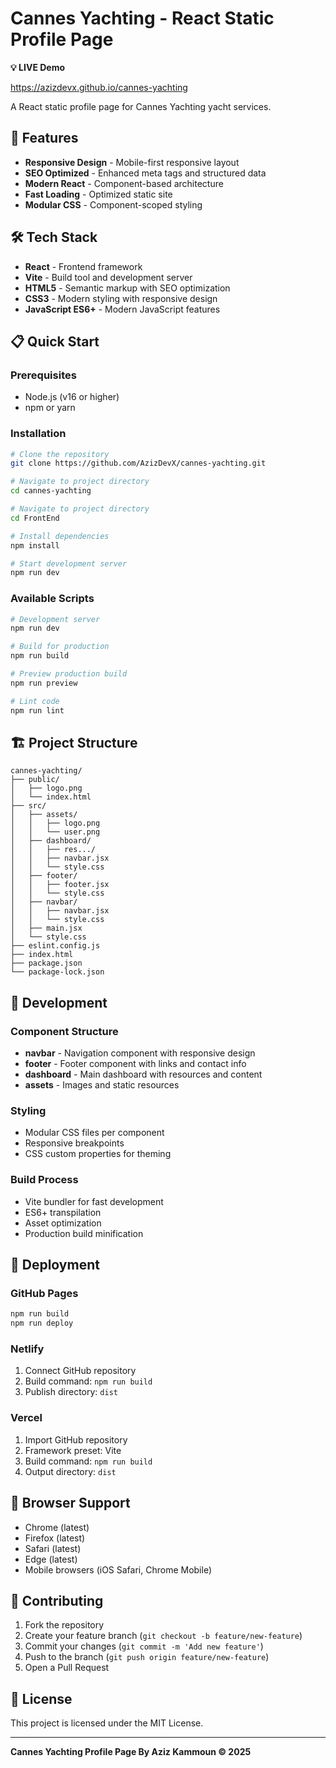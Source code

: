 # Cannes Yachting - React Static Profile Page

**💡 LIVE Demo**

https://azizdevx.github.io/cannes-yachting

A React static profile page for Cannes Yachting yacht services.

## 🚀 Features

- **Responsive Design** - Mobile-first responsive layout
- **SEO Optimized** - Enhanced meta tags and structured data
- **Modern React** - Component-based architecture
- **Fast Loading** - Optimized static site
- **Modular CSS** - Component-scoped styling

## 🛠️ Tech Stack

- **React** - Frontend framework
- **Vite** - Build tool and development server
- **HTML5** - Semantic markup with SEO optimization
- **CSS3** - Modern styling with responsive design
- **JavaScript ES6+** - Modern JavaScript features

## 📋 Quick Start

### Prerequisites

- Node.js (v16 or higher)
- npm or yarn

### Installation

```bash
# Clone the repository
git clone https://github.com/AzizDevX/cannes-yachting.git

# Navigate to project directory
cd cannes-yachting

# Navigate to project directory
cd FrontEnd

# Install dependencies
npm install

# Start development server
npm run dev
```

### Available Scripts

```bash
# Development server
npm run dev

# Build for production
npm run build

# Preview production build
npm run preview

# Lint code
npm run lint
```

## 🏗️ Project Structure

```
cannes-yachting/
├── public/
│   ├── logo.png
│   └── index.html
├── src/
│   ├── assets/
│   │   ├── logo.png
│   │   └── user.png
│   ├── dashboard/
│   │   ├── res.../
│   │   ├── navbar.jsx
│   │   └── style.css
│   ├── footer/
│   │   ├── footer.jsx
│   │   └── style.css
│   ├── navbar/
│   │   ├── navbar.jsx
│   │   └── style.css
│   ├── main.jsx
│   └── style.css
├── eslint.config.js
├── index.html
├── package.json
└── package-lock.json
```

## 🔧 Development

### Component Structure

- **navbar** - Navigation component with responsive design
- **footer** - Footer component with links and contact info
- **dashboard** - Main dashboard with resources and content
- **assets** - Images and static resources

### Styling

- Modular CSS files per component
- Responsive breakpoints
- CSS custom properties for theming

### Build Process

- Vite bundler for fast development
- ES6+ transpilation
- Asset optimization
- Production build minification

## 🚀 Deployment

### GitHub Pages

```bash
npm run build
npm run deploy
```

### Netlify

1. Connect GitHub repository
2. Build command: `npm run build`
3. Publish directory: `dist`

### Vercel

1. Import GitHub repository
2. Framework preset: Vite
3. Build command: `npm run build`
4. Output directory: `dist`

## 📱 Browser Support

- Chrome (latest)
- Firefox (latest)
- Safari (latest)
- Edge (latest)
- Mobile browsers (iOS Safari, Chrome Mobile)

## 🤝 Contributing

1. Fork the repository
2. Create your feature branch (`git checkout -b feature/new-feature`)
3. Commit your changes (`git commit -m 'Add new feature'`)
4. Push to the branch (`git push origin feature/new-feature`)
5. Open a Pull Request

## 📄 License

This project is licensed under the MIT License.

---

**Cannes Yachting Profile Page By Aziz Kammoun © 2025**
